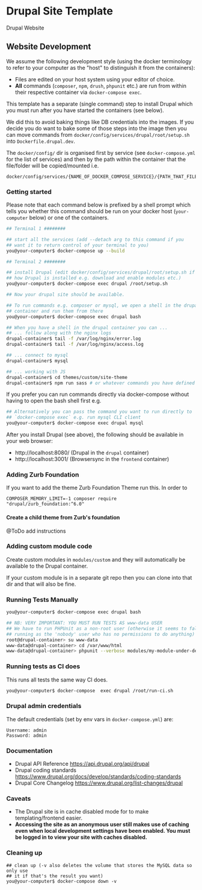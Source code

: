 # Drupal Site Template

Drupal Website

## Website Development

We assume the following development style (using the docker terminology to refer
to your computer as the "host" to distinguish it from the containers):

- Files are edited on your host system using your editor of choice.
- **All** commands (`composer`, `npm`, `drush`, `phpunit` etc.) are run from
  within their respective container via `docker-compose exec`.

This template has a separate (single command) step to install Drupal which you
must run after you have started the containers (see below).

We did this to avoid baking things like DB credentials into the images. If you
decide you do want to bake some of those steps into the image then you can move
commands from `docker/config/services/drupal/root/setup.sh` into
`Dockerfile.drupal.dev`.

The `docker/config/` dir is organised first by service (see `docker-compose.yml`
for the list of services) and then by the path within the container that the
file/folder will be copied/mounted i.e.

```
docker/config/services/{NAME_OF_DOCKER_COMPOSE_SERVICE}/{PATH_THAT_FILE_IS_COPIED_OR_MOUNTED_IN_THE_SERVICE}
```

### Getting started

Please note that each command below is prefixed by a shell prompt which tells
you whether this command should be run on your docker host (`your-computer`
below) or one of the containers.

```sh
## Terminal 1 ########

## start all the services (add --detach arg to this command if you
## want it to return control of your terminal to you)
you@your-computer$ docker-compose up --build

## Terminal 2 ########

## install Drupal (edit docker/config/services/drupal/root/setup.sh if you want to change
## how Drupal is installed e.g. download and enable modules etc.)
you@your-computer$ docker-compose exec drupal /root/setup.sh

## Now your drupal site should be available.

## To run commands e.g. composer or mysql, we open a shell in the drupal
## container and run them from there
you@your-computer$ docker-compose exec drupal bash

## When you have a shell in the drupal container you can ...
## ... follow along with the nginx logs
drupal-container$ tail -f /var/log/nginx/error.log
drupal-container$ tail -f /var/log/nginx/access.log

## ... connect to mysql
drupal-container$ mysql

## ... working with JS
drupal-container$ cd themes/custom/site-theme
drupal-container$ npm run sass # or whatever commands you have defined in npm
```

If you prefer you can run commands directly via docker-compose without having to
open the bash shell first e.g.

```sh
## Alternatively you can pass the command you want to run directly to
## `docker-compose exec` e.g. run mysql CLI client
you@your-computer$ docker-compose exec drupal mysql
```

After you install Drupal (see above), the following should be available in your
web browser:

- http://localhost:8080/ (Drupal in the `drupal` container)
- http://localhost:3001/ (Browsersync in the `frontend` container)

### Adding Zurb Foundation

If you want to add the theme Zurb Foundation Theme run this. In order to

```
COMPOSER_MEMORY_LIMIT=-1 composer require "drupal/zurb_foundation:^6.0"
```

#### Create a child theme from Zurb's foundation

@ToDo add instructions

### Adding custom module code

Create custom modules in `modules/custom` and they will automatically be
available to the Drupal container.

If your custom module is in a separate git repo then you can clone into that dir
and that will also be fine.

### Running Tests Manually

```sh
you@your-computer$ docker-compose exec drupal bash

## NB: VERY IMPORTANT: YOU MUST RUN TESTS AS www-data USER
## We have to run PHPUnit as a non-root user (otherwise it seems to fall back to
## running as the 'nobody' user who has no permissions to do anything)
root@drupal-container> su www-data
www-data@drupal-container> cd /var/www/html
www-data@drupal-container> phpunit --verbose modules/my-module-under-development/
```

### Running tests as CI does

This runs all tests the same way CI does.

```sh
you@your-computer$ docker-compose  exec drupal /root/run-ci.sh
```

### Drupal admin credentials

The default credentials (set by env vars in `docker-compose.yml`) are:

    Username: admin
    Password: admin

### Documentation

- Drupal API Reference https://api.drupal.org/api/drupal
- Drupal coding standards
  https://www.drupal.org/docs/develop/standards/coding-standards
- Drupal Core Changelog https://www.drupal.org/list-changes/drupal

### Caveats

- The Drupal site is in cache disabled mode for to make templating/frontend
  easier.
- **Accessing the site as an anonymous user still makes use of caching even when
  local development settings have been enabled. You must be logged in to view
  your site with caches disabled.**

### Cleaning up

```
## clean up (-v also deletes the volume that stores the MySQL data so only use
## it if that's the result you want)
you@your-computer$ docker-compose down -v
```
